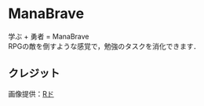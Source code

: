 # ManaBrave

学ぶ + 勇者 = ManaBrave  
RPGの敵を倒すような感覚で，勉強のタスクを消化できます．  


## クレジット

画像提供：[Rド](http://rpgdot3319.g1.xrea.com/)
